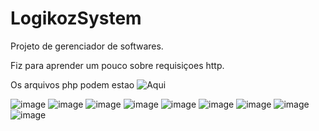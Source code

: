 # LogikozSystem

Projeto de gerenciador de softwares. <br>

Fiz para aprender um pouco sobre requisiçoes http.<br>

Os arquivos php podem estao ![Aqui](https://google.com.br)

![image](https://user-images.githubusercontent.com/37851168/64129704-63c86c80-cd83-11e9-82c4-f4b31db62602.png)
![image](https://user-images.githubusercontent.com/37851168/64129714-7347b580-cd83-11e9-8d21-c474850ae5db.png)
![image](https://user-images.githubusercontent.com/37851168/64129837-41831e80-cd84-11e9-85c9-287d4dd850d9.png)
![image](https://user-images.githubusercontent.com/37851168/64129927-ca01bf00-cd84-11e9-83d3-9d9117c88284.png)
![image](https://user-images.githubusercontent.com/37851168/64129949-f4537c80-cd84-11e9-807c-b412dbd683af.png)
![image](https://user-images.githubusercontent.com/37851168/64129958-fc132100-cd84-11e9-881c-6a037e336d53.png)
![image](https://user-images.githubusercontent.com/37851168/64129976-08977980-cd85-11e9-929d-e308f72c16dc.png)
![image](https://user-images.githubusercontent.com/37851168/64130005-2b299280-cd85-11e9-90f0-f633853167d0.png)
![image](https://user-images.githubusercontent.com/37851168/64130012-32e93700-cd85-11e9-9af6-668c1b5e3cde.png)
